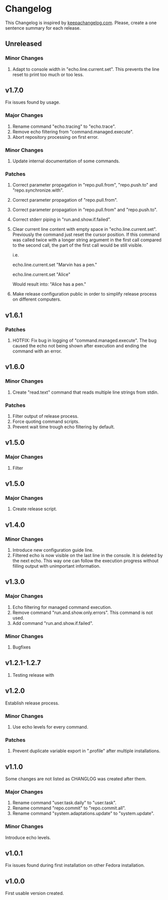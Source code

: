 # Changelog
This Changelog is inspired by [keepachangelog.com](https://keepachangelog.com/en/1.0.0/).
Please, create a one sentence summary for each release.
## Unreleased
### Minor Changes
1. Adapt to console width in "echo.line.current.set".
   This prevents the line reset to print too much or too less.
## v1.7.0
Fix issues found by usage.
### Major Changes
1. Rename command "echo.tracing" to "echo.trace".
1. Remove echo filtering from "command.managed.execute".
1. Abort repository processing on first error.
### Minor Changes
1. Update internal documentation of some commands.
### Patches
1. Correct parameter propagation in "repo.pull.from", "repo.push.to" and "repo.synchronize.with".
1. Correct parameter propagation of "repo.pull.from".
1. Correct parameter propagation in "repo.pull.from" and "repo.push.to".
1. Correct stderr piping in "run.and.show.if.failed".
1. Clear current line content with empty space in "echo.line.current.set".
   Previously the command just reset the cursor position.
   If this command was called twice with a longer string argument in the first call 
   compared to the second call, the part of the first call would be still visible.
   
   i.e.
   
   echo.line.current.set "Marvin has a pen."
   
   echo.line.current.set "Alice"
   
   Would result into:
   "Alice has a pen."
1. Make release configuration public in order to simplify release process on different computers.
## v1.6.1
### Patches
1. HOTFIX: Fix bug in logging of "command.managed.execute".
   The bug caused the echo not being shown after execution and ending the command with an error.
## v1.6.0
### Minor Changes
1. Create "read.text" command that reads multiple line strings from stdin.
### Patches
1. Filter output of release process.
1. Force quoting command scripts.
1. Prevent wait time trough echo filtering by default.
## v1.5.0
### Major Changes
1. Filter 
## v1.5.0
### Major Changes
1. Create release script.
## v1.4.0
### Minor Changes
1. Introduce new configuration guide line.
1. Filtered echo is now visible on the last line in the console.
   It is deleted by the next echo.
   This way one can follow the execution progress without filling output with unimportant information.
## v1.3.0
### Major Changes
1. Echo filtering for managed command execution.
1. Remove command "run.and.show.only.errors".
   This command is not used.
1. Add command "run.and.show.if.failed".
### Minor Changes
1. Bugfixes
## v1.2.1-1.2.7
1. Testing release with
## v1.2.0
Establish release process.
### Minor Changes
1. Use echo levels for every command.
### Patches
1. Prevent duplicate variable export in ".profile" after multiple installations.
## v1.1.0
Some changes are not listed as CHANGLOG was created after them.
### Major Changes
1. Rename command "user.task.daily" to "user.task".
1. Rename command "repo.commit" to "repo.commit.all".
1. Rename command "system.adaptations.update" to "system.update".
### Minor Changes
Introduce echo levels.
## v1.0.1
Fix issues found during first installation on other Fedora installation.
## v1.0.0
First usable version created.
